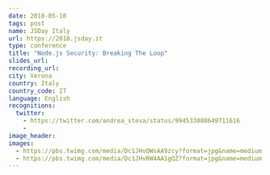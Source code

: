 ```yaml
---
date: 2018-05-10
tags: post
name: JSDay Italy
url: https://2018.jsday.it
type: conference
title: "Node.js Security: Breaking The Loop"
slides_url: 
recording_url: 
city: Verona
country: Italy
country_code: IT
language: English
recognitions:
  twitter:
    - https://twitter.com/andrea_steva/status/994533088649711616
    - 
image_header: 
images:
  - https://pbs.twimg.com/media/Dc1JHvQWsAA9zcy?format=jpg&name=medium
  - https://pbs.twimg.com/media/Dc1JHvRW4AA1gQZ?format=jpg&name=medium
---
```

